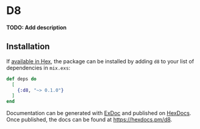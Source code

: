 # D8

**TODO: Add description**

## Installation

If [available in Hex](https://hex.pm/docs/publish), the package can be installed
by adding `d8` to your list of dependencies in `mix.exs`:

```elixir
def deps do
  [
    {:d8, "~> 0.1.0"}
  ]
end
```

Documentation can be generated with [ExDoc](https://github.com/elixir-lang/ex_doc)
and published on [HexDocs](https://hexdocs.pm). Once published, the docs can
be found at <https://hexdocs.pm/d8>.

